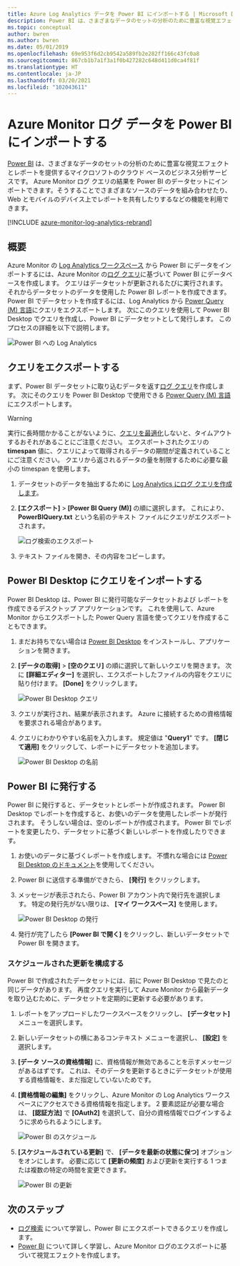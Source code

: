 ```yaml
---
title: Azure Log Analytics データを Power BI にインポートする | Microsoft Docs
description: Power BI は、さまざまなデータのセットの分析のために豊富な視覚エフェクトとレポートを提供するマイクロソフトのクラウド ベースのビジネス分析サービスです。  この記事では、Log Analytics のデータを構成し、Power BI にインポートする方法と、それを自動的に更新するように構成する方法について説明します。
ms.topic: conceptual
author: bwren
ms.author: bwren
ms.date: 05/01/2019
ms.openlocfilehash: 69e953f6d2cb9542a589fb2e282ff166c43fc0a8
ms.sourcegitcommit: 867cb1b7a1f3a1f0b427282c648d411d0ca4f81f
ms.translationtype: HT
ms.contentlocale: ja-JP
ms.lasthandoff: 03/20/2021
ms.locfileid: "102043611"
---
```

# <a name="import-azure-monitor-log-data-into-power-bi"></a>Azure Monitor ログ データを Power BI にインポートする


[Power BI](https://powerbi.microsoft.com/documentation/powerbi-service-get-started/) は、さまざまなデータのセットの分析のために豊富な視覚エフェクトとレポートを提供するマイクロソフトのクラウド ベースのビジネス分析サービスです。  Azure Monitor ログ クエリの結果を Power BI のデータセットにインポートできます。そうすることでさまざまなソースのデータを組み合わせたり、Web とモバイルのデバイス上でレポートを共有したりするなどの機能を利用できます。

[!INCLUDE [azure-monitor-log-analytics-rebrand](../../../includes/azure-monitor-log-analytics-rebrand.md)]

## <a name="overview"></a>概要
Azure Monitor の [Log Analytics ワークスペース](../logs/manage-access.md) から Power BI にデータをインポートするには、Azure Monitor の[ログ クエリ](../logs/log-query-overview.md)に基づいて Power BI にデータベースを作成します。  クエリはデータセットが更新されるたびに実行されます。  それからデータセットのデータを使用した Power BI レポートを作成できます。  Power BI でデータセットを作成するには、Log Analytics から [Power Query (M) 言語](/powerquery-m/power-query-m-language-specification)にクエリをエクスポートします。  次にこのクエリを使用して Power BI Desktop でクエリを作成し、Power BI にデータセットとして発行します。  このプロセスの詳細を以下で説明します。

![Power BI への Log Analytics](media/powerbi/overview.png)

## <a name="export-query"></a>クエリをエクスポートする
まず、Power BI データセットに取り込むデータを返す[ログ クエリ](../logs/log-query-overview.md)を作成します。  次にそのクエリを Power BI Desktop で使用できる [Power Query (M) 言語](/powerquery-m/power-query-m-language-specification)にエクスポートします。

> [!WARNING]
> 実行に長時間かかることがないように、[クエリを最適化](../logs/query-optimization.md)しないと、タイムアウトするおそれがあることにご注意ください。 エクスポートされたクエリの **timespan** 値に、クエリによって取得されるデータの期間が定義されていることにご注意ください。 クエリから返されるデータの量を制限するために必要な最小の timespan を使用します。

1. データセットのデータを抽出するために [Log Analytics にログ クエリを作成します](../logs/log-analytics-tutorial.md)。
2. **[エクスポート]**  >  **[Power BI Query (M)]** の順に選択します。  これにより、**PowerBIQuery.txt** という名前のテキスト ファイルにクエリがエクスポートされます。 

    ![ログ検索のエクスポート](media/powerbi/export-analytics.png)

3. テキスト ファイルを開き、その内容をコピーします。

## <a name="import-query-into-power-bi-desktop"></a>Power BI Desktop にクエリをインポートする
Power BI Desktop は、Power BI に発行可能なデータセットおよび レポートを作成できるデスクトップ アプリケーションです。  これを使用して、Azure Monitor からエクスポートした Power Query 言語を使ってクエリを作成することもできます。 

1. まだお持ちでない場合は [Power BI Desktop](https://powerbi.microsoft.com/desktop/) をインストールし、アプリケーションを開きます。
2. **[データの取得]**  >  **[空のクエリ]** の順に選択して新しいクエリを開きます。  次に **[詳細エディター]** を選択し、エクスポートしたファイルの内容をクエリに貼り付けます。 **[Done]** をクリックします。

    ![Power BI Desktop クエリ](media/powerbi/desktop-new-query.png)

5. クエリが実行され、結果が表示されます。  Azure に接続するための資格情報を要求される場合があります。  
6. クエリにわかりやすい名前を入力します。  規定値は "**Query1**" です。 **[閉じて適用]** をクリックして、レポートにデータセットを追加します。

    ![Power BI Desktop の名前](media/powerbi/desktop-results.png)



## <a name="publish-to-power-bi"></a>Power BI に発行する
Power BI に発行すると、データセットとレポートが作成されます。  Power BI Desktop でレポートを作成すると、お使いのデータを使用したレポートが発行されます。  そうしない場合は、空のレポートが作成されます。  Power BI でレポートを変更したり、データセットに基づく新しいレポートを作成したりできます。

1. お使いのデータに基づくレポートを作成します。  不慣れな場合には [Power BI Desktop のドキュメント](/power-bi/desktop-report-view)を使用してください。  
1. Power BI に送信する準備ができたら、 **[発行]** をクリックします。  
1. メッセージが表示されたら、Power BI アカウント内で発行先を選択します。  特定の発行先がない限りは、 **[マイ ワークスペース]** を使用します。

    ![Power BI Desktop の発行](media/powerbi/desktop-publish.png)

1. 発行が完了したら **[Power BI で開く]** をクリックし、新しいデータセットで Power BI を開きます。


### <a name="configure-scheduled-refresh"></a>スケジュールされた更新を構成する
Power BI で作成されたデータセットには、前に Power BI Desktop で見たのと同じデータがあります。  再度クエリを実行して Azure Monitor から最新データを取り込むために、データセットを定期的に更新する必要があります。  

1. レポートをアップロードしたワークスペースをクリックし、 **[データセット]** メニューを選択します。 
1. 新しいデータセットの横にあるコンテキスト メニューを選択し、 **[設定]** を選択します。 
1. **[データ ソースの資格情報]** に、資格情報が無効であることを示すメッセージがあるはずです。  これは、そのデータを更新するときにデータセットが使用する資格情報を、まだ指定していないためです。  
1. **[資格情報の編集]** をクリックし、Azure Monitor の Log Analytics ワークスペースにアクセスできる資格情報を指定します。 2 要素認証が必要な場合は、 **[認証方法]** で **[OAuth2]** を選択して、自分の資格情報でログインするように求められるようにします。

    ![Power BI のスケジュール](media/powerbi/powerbi-schedule.png)

5. **[スケジュールされている更新]** で、 **[データを最新の状態に保つ]** オプションをオンにします。  必要に応じて **[更新の頻度]** および更新を実行する 1 つまたは複数の特定の時間を変更できます。

    ![Power BI の更新](media/powerbi/powerbi-schedule-refresh.png)



## <a name="next-steps"></a>次のステップ
* [ログ検索](../logs/log-query-overview.md) について学習し、Power BI にエクスポートできるクエリを作成します。
* [Power BI](https://powerbi.microsoft.com) について詳しく学習し、Azure Monitor ログのエクスポートに基づいて視覚エフェクトを作成します。